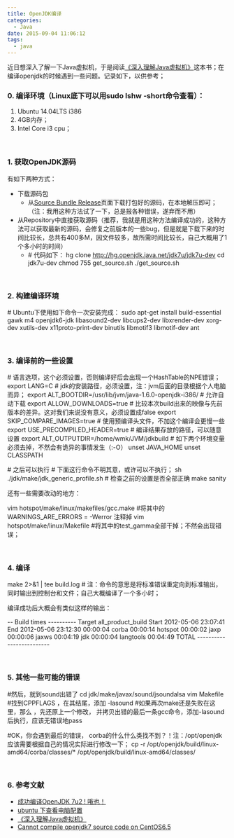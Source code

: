 ```yaml
---
title: OpenJDK编译
categories:
  - Java
date: 2015-09-04 11:06:12
tags:
  - java
---
```


近日想深入了解一下Java虚拟机，于是阅读[《深入理解Java虚拟机》](https://book.douban.com/subject/24722612/)这本书；在编译openjdk的时候遇到一些问题。记录如下，以供参考；

### 0\. 编译环境（Linux底下可以用sudo lshw -short命令查看）：

1.  Ubuntu 14.04LTS i386
2.  4GB内存；
3.  Intel Core i3 cpu；

 

### 1\. 获取OpenJDK源码

有如下两种方式：

*   下载源码包
    *   从[Source Bundle Release](https://jdk7.java.net/source.html)页面下载打包好的源码，在本地解压即可；（注：我用这种方法试了一下，总是报各种错误，遂弃而不用）
*   从Repository中直接获取源码（推荐，我就是用这种方法编译成功的，这种方法可以获取最新的源码，会修复之前版本的一些bug，但是就是下载下来的时间比较长，总共有400多M，因文件较多，故所需时间比较长，自己大概用了1个多小时的时间）
    *   \# 代码如下：
        hg clone http://hg.openjdk.java.net/jdk7u/jdk7u-dev
        cd jdk7u-dev
        chmod 755 get_source.sh
        ./get_source.sh
        

 

### 2. 构建编译环境

\# Ubuntu下使用如下命令一次安装完成：
sudo apt-get install build-essential gawk m4 openjdk6-jdk libasound2-dev libcups2-dev libxrender-dev xorg-dev xutils-dev x11proto-print-dev binutils libmotif3 libmotif-dev ant

 

### 3. 编译前的一些设置

\# 语言选项，这个必须设置，否则编译好后会出现一个HashTable的NPE错误；
export LANG=C
\# jdk的安装路径，必须设置，注：jvm后面的目录根据个人电脑而异；
export ALT_BOOTDIR=/usr/lib/jvm/java-1.6.0-openjdk-i386/
\# 允许自动下载
export ALLOW_DOWNLOADS=true
\# 比较本次build出来的映像与先前版本的差异。这对我们来说没有意义，必须设置成false
export SKIP\_COMPARE\_IMAGES=true
\# 使用预编译头文件，不加这个编译会更慢一些
export USE\_PRECOMPILED\_HEADER=true
\# 编译结果存放的路径，可以随意设置
export ALT_OUTPUTDIR=/home/wmk/JVM/jdkbuild
\# 如下两个环境变量必须去掉，不然会有诡异的事情发生（:-O）
unset JAVA_HOME
unset CLASSPATH

\# 之后可以执行
\# 下面这行命令不明其意，或许可以不执行；
sh ./jdk/make/jdk\_generic\_profile.sh
\# 检查之前的设置是否全部正确
make sanity

还有一些需要改动的地方：

vim hotspot/make/linux/makefiles/gcc.make
#将其中的 WARNINGS\_ARE\_ERRORS = -Werror 注释掉
vim hotspot/make/linux/Makefile
#将其中的test_gamma全部干掉；不然会出现错误；

 

### 4\. 编译

make 2>&1 | tee build.log
\# 注：命令的意思是将标准错误重定向到标准输出，同时输出到控制台和文件；自己大概编译了一个多小时；

编译成功后大概会有类似这样的输出：

\-\- Build times ----------
Target all\_product\_build
Start 2012-05-06 23:07:41
End 2012-05-06 23:12:30
00:00:04 corba
00:00:14 hotspot
00:00:02 jaxp
00:00:06 jaxws
00:04:19 jdk
00:00:04 langtools
00:04:49 TOTAL
\-\-\-\-\-\-\-\-\-\-\-\-\-\-\-\-\-\-\-\-\-\-\-\-\-

 

### 5\. 其他一些可能的错误

#然后，就到sound出错了
cd jdk/make/javax/sound/jsoundalsa
vim Makefile
#找到CPPFLAGS ，在其结尾，添加 -lasound
#如果再次make还是失败在这里，那么 ，先还原上一个修改， 并拷贝出错的最后一条gcc命令，添加-lasound后执行，应该无错误地pass

#OK，你会遇到最后的错误， corba的什么什么类找不到？！注：/opt/openjdk应该需要根据自己的情况实际进行修改一下；
cp -r /opt/openjdk/build/linux-amd64/corba/classes/* /opt/openjdk/build/linux-amd64/classes/

 

### 6\. 参考文献

*   [成功编译OpenJDK 7u2 ! 哦也！](http://wendal.net/420.html)
*   [ubuntu 下查看电脑配置](http://my.oschina.net/uniquejava/blog/99169)
*   [《深入理解Java虚拟机》](https://book.douban.com/subject/24722612/)
*   [Cannot compile openjdk7 source code on CentOS6.5](http://stackoverflow.com/questions/26804355/cannot-compile-openjdk7-source-code-on-centos6-5)
